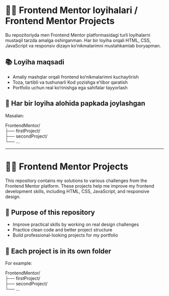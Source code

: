 # 🧑‍💻 Frontend Mentor loyihalari / Frontend Mentor Projects

Bu repozitoriyda men Frontend Mentor platformasidagi turli loyihalarni mustaqil tarzda amalga oshirganman. Har bir loyiha orqali HTML, CSS, JavaScript va responsiv dizayn ko‘nikmalarimni mustahkamlab boryapman.

## 📚 Loyiha maqsadi

- Amaliy mashqlar orqali frontend ko‘nikmalarimni kuchaytirish
- Toza, tartibli va tushunarli Kod yozishga e’tibor qaratish
- Portfolio uchun real ko‘rinishga ega sahifalar tayyorlash

## 📁 Har bir loyiha alohida papkada joylashgan

Masalan:

FrontendMentor/  
├── firstProject/  
├── secondProject/  
└── ...  

---

# 🧑‍💻 Frontend Mentor Projects

This repository contains my solutions to various challenges from the Frontend Mentor platform. These projects help me improve my frontend development skills, including HTML, CSS, JavaScript, and responsive design.

## 🎯 Purpose of this repository

- Improve practical skills by working on real design challenges
- Practice clean code and better project structure
- Build professional-looking projects for my portfolio

## 📁 Each project is in its own folder

For example:

FrontendMentor/  
├── firstProject/       
├── secondProject/   
└── ...  
